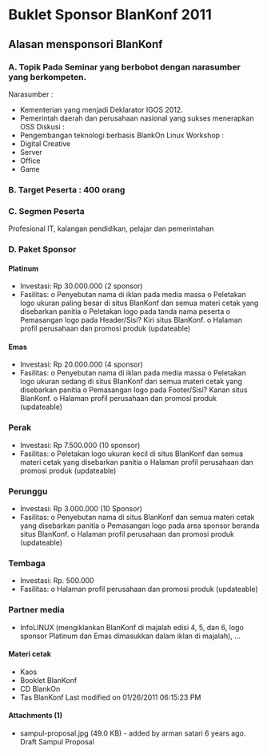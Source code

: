 # Buklet Sponsor BlanKonf 2011

## Alasan mensponsori BlanKonf
### A. Topik Pada Seminar yang berbobot dengan narasumber yang berkompeten.


Narasumber :
  * Kementerian yang menjadi Deklarator IGOS 2012.
  * Pemerintah daerah dan perusahaan nasional yang sukses menerapkan OSS
Diskusi :
  * Pengembangan teknologi berbasis BlankOn Linux
Workshop :
  * Digital Creative
  * Server
  * Office
  * Game

### B. Target Peserta : 400 orang
### C. Segmen Peserta
Profesional IT, kalangan pendidikan, pelajar dan pemerintahan

### D. Paket Sponsor
#### Platinum
  * Investasi: Rp 30.000.000 (2 sponsor)
  * Fasilitas:
          o Penyebutan nama di iklan pada media massa
          o Peletakan logo ukuran paling besar di situs BlanKonf dan semua
            materi cetak yang disebarkan panitia
          o Peletakan logo pada tanda nama peserta
          o Pemasangan logo pada Header/Sisi? Kiri situs BlanKonf.
          o Halaman profil perusahaan dan promosi produk (updateable)
#### Emas
  * Investasi: Rp 20.000.000 (4 sponsor)
  * Fasilitas:
          o Penyebutan nama di iklan pada media massa
          o Peletakan logo ukuran sedang di situs BlanKonf dan semua materi
            cetak yang disebarkan panitia
          o Pemasangan logo pada Footer/Sisi? Kanan situs BlanKonf.
          o Halaman profil perusahaan dan promosi produk (updateable)
### Perak
  * Investasi: Rp 7.500.000 (10 sponsor)
  * Fasilitas:
          o Peletakan logo ukuran kecil di situs BlanKonf dan semua materi
            cetak yang disebarkan panitia
          o Halaman profil perusahaan dan promosi produk (updateable)
### Perunggu
  * Investasi: Rp 3.000.000 (10 Sponsor)
  * Fasilitas:
          o Penyebutan nama di situs BlanKonf dan semua materi cetak yang
            disebarkan panitia
          o Pemasangan logo pada area sponsor beranda situs BlanKonf.
          o Halaman profil perusahaan dan promosi produk (updateable)
### Tembaga
  * Investasi: Rp. 500.000
  * Fasilitas:
          o Halaman profil perusahaan dan promosi produk (updateable)
### Partner media
  * InfoLINUX (mengiklankan BlanKonf di majalah edisi 4, 5, dan 6, logo
      sponsor Platinum dan Emas dimasukkan dalam iklan di majalah), ...
#### Materi cetak
  * Kaos
  * Booklet BlanKonf
  * CD BlankOn
  * Tas BlanKonf
Last modified on 01/26/2011 06:15:23 PM
#### Attachments (1)
  * sampul-proposal.jpg​ (49.0 KB) - added by arman satari <armansatari> 6
      years ago. Draft Sampul Proposal

#### 
    





